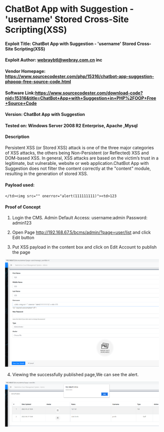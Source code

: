 # ChatBot App with Suggestion  - 'username' Stored Cross-Site Scripting(XSS)


#### Exploit Title: ChatBot App with Suggestion - 'username' Stored Cross-Site Scripting(XSS)
#### Exploit Author: webraybtl@webray.com.cn inc
#### Vendor Homepage: https://www.sourcecodester.com/php/15316/chatbot-app-suggestion-phpoop-free-source-code.html
#### Software Link:https://www.sourcecodester.com/download-code?nid=15316&title=ChatBot+App+with+Suggestion+in+PHP%2FOOP+Free+Source+Code
#### Version: ChatBot App with Suggestion
#### Tested on: Windows Server 2008 R2 Enterprise, Apache ,Mysql

#### Description
Persistent XSS (or Stored XSS) attack is one of the three major categories of XSS attacks, the others being Non-Persistent (or Reflected) XSS and DOM-based XSS. In general, XSS attacks are based on the victim’s trust in a legitimate, but vulnerable, website or web application.ChatBot App with Suggestion  does not filter the content correctly at the "content" module, resulting in the generation of stored XSS.

#### Payload used:
`</td><img src="" onerror="alert(111111111)"><td>123`

#### Proof of Concept

1. Login the CMS. 
Admin Default Access:
username:admin
Password: admin123

1. Open Page http://192.168.67.5/bcms/admin/?page=user/list and click Edit button

2. Put XSS payload   in the content box and click on Edit Account to publish the page

![image-20220523162828564](/img/image-20220523162828564.png)


4. Viewing the successfully published page,We can see the alert.


![image-20220523162843211](/img/image-20220523162843211.png)
